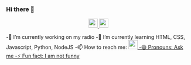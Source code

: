### Hi there 👋
  <p align="center">
    <a href="https://t.me/Caseduck">
      <img width="25px" src="https://img.icons8.com/fluency/452/telegram-app.png"/>
    </a>
    <a href="https://youtube.com/c/Casealby">
      <img width="25px" src="https://img.icons8.com/fluency/452/youtube.png"/>
    </a>
     </p>

-🔭 I’m currently working on my radio 
-🌱 I’m currently learning HTML, CSS, Javascript, Python, NodeJS
-📫 How to reach me: <a href="https://t.me/Caseduck">
      <img width="25px" src="https://img.icons8.com/fluency/452/telegram-app.png"/>
-😄 Pronouns: Ask me 
-⚡ Fun fact: I am not funny
